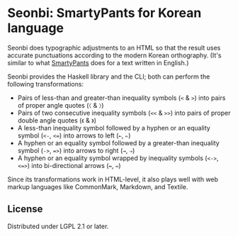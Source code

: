 Seonbi: SmartyPants for Korean language
=======================================

Seonbi does typographic adjustments to an HTML so that the result uses accurate
punctuations according to the modern Korean orthography.  (It's similar to
what [SmartyPants] does for a text written in English.)

Seonbi provides the Haskell library and the CLI; both can perform the following
transformations:

 -  Pairs of less-than and greater-than inequality symbols (`<` & `>`) into
    pairs of proper angle quotes (`〈` & `〉`)
 -  Pairs of two consecutive inequality symbols (`<<` & `>>`) into
    pairs of proper double angle quotes (`《` & `》`)
 -  A less-than inequality symbol followed by a hyphen or an equality
    symbol (`<-`, `<=`) into arrows to left (`←`, `⇐`)
 -  A hyphen or an equality symbol followed by a greater-than inequality
    symbol (`->`, `=>`) into arrows to right (`→`, `⇒`)
 -  A hyphen or an equality symbol wrapped by inequality symbols (`<->`, `<=>`)
    into bi-directional arrows (`↔`, `⇔`)

Since its transformations work in HTML-level, it also plays well with web
markup languages like CommonMark, Markdown, and Textile.

[SmartyPants]: https://daringfireball.net/projects/smartypants/


License
-------

Distributed under LGPL 2.1 or later.
